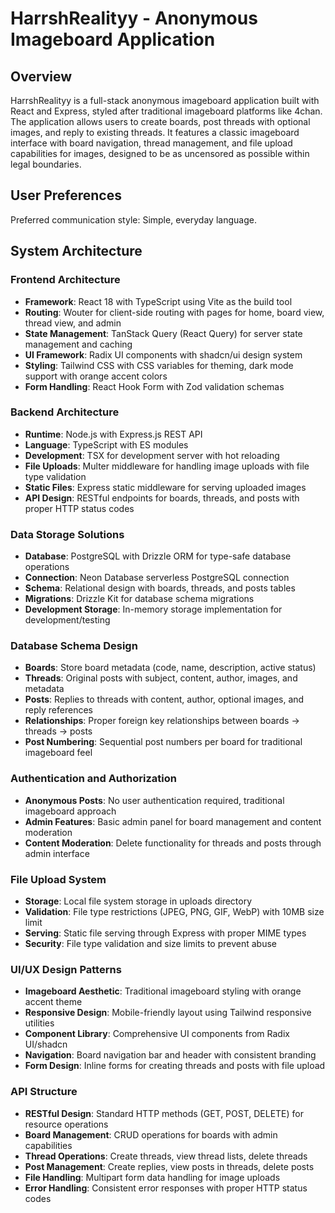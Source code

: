 # HarrshRealityy - Anonymous Imageboard Application

## Overview

HarrshRealityy is a full-stack anonymous imageboard application built with React and Express, styled after traditional imageboard platforms like 4chan. The application allows users to create boards, post threads with optional images, and reply to existing threads. It features a classic imageboard interface with board navigation, thread management, and file upload capabilities for images, designed to be as uncensored as possible within legal boundaries.

## User Preferences

Preferred communication style: Simple, everyday language.

## System Architecture

### Frontend Architecture
- **Framework**: React 18 with TypeScript using Vite as the build tool
- **Routing**: Wouter for client-side routing with pages for home, board view, thread view, and admin
- **State Management**: TanStack Query (React Query) for server state management and caching
- **UI Framework**: Radix UI components with shadcn/ui design system
- **Styling**: Tailwind CSS with CSS variables for theming, dark mode support with orange accent colors
- **Form Handling**: React Hook Form with Zod validation schemas

### Backend Architecture
- **Runtime**: Node.js with Express.js REST API
- **Language**: TypeScript with ES modules
- **Development**: TSX for development server with hot reloading
- **File Uploads**: Multer middleware for handling image uploads with file type validation
- **Static Files**: Express static middleware for serving uploaded images
- **API Design**: RESTful endpoints for boards, threads, and posts with proper HTTP status codes

### Data Storage Solutions
- **Database**: PostgreSQL with Drizzle ORM for type-safe database operations
- **Connection**: Neon Database serverless PostgreSQL connection
- **Schema**: Relational design with boards, threads, and posts tables
- **Migrations**: Drizzle Kit for database schema migrations
- **Development Storage**: In-memory storage implementation for development/testing

### Database Schema Design
- **Boards**: Store board metadata (code, name, description, active status)
- **Threads**: Original posts with subject, content, author, images, and metadata
- **Posts**: Replies to threads with content, author, optional images, and reply references
- **Relationships**: Proper foreign key relationships between boards → threads → posts
- **Post Numbering**: Sequential post numbers per board for traditional imageboard feel

### Authentication and Authorization
- **Anonymous Posts**: No user authentication required, traditional imageboard approach
- **Admin Features**: Basic admin panel for board management and content moderation
- **Content Moderation**: Delete functionality for threads and posts through admin interface

### File Upload System
- **Storage**: Local file system storage in uploads directory
- **Validation**: File type restrictions (JPEG, PNG, GIF, WebP) with 10MB size limit
- **Serving**: Static file serving through Express with proper MIME types
- **Security**: File type validation and size limits to prevent abuse

### UI/UX Design Patterns
- **Imageboard Aesthetic**: Traditional imageboard styling with orange accent theme
- **Responsive Design**: Mobile-friendly layout using Tailwind responsive utilities
- **Component Library**: Comprehensive UI components from Radix UI/shadcn
- **Navigation**: Board navigation bar and header with consistent branding
- **Form Design**: Inline forms for creating threads and posts with file upload

### API Structure
- **RESTful Design**: Standard HTTP methods (GET, POST, DELETE) for resource operations
- **Board Management**: CRUD operations for boards with admin capabilities
- **Thread Operations**: Create threads, view thread lists, delete threads
- **Post Management**: Create replies, view posts in threads, delete posts
- **File Handling**: Multipart form data handling for image uploads
- **Error Handling**: Consistent error responses with proper HTTP status codes